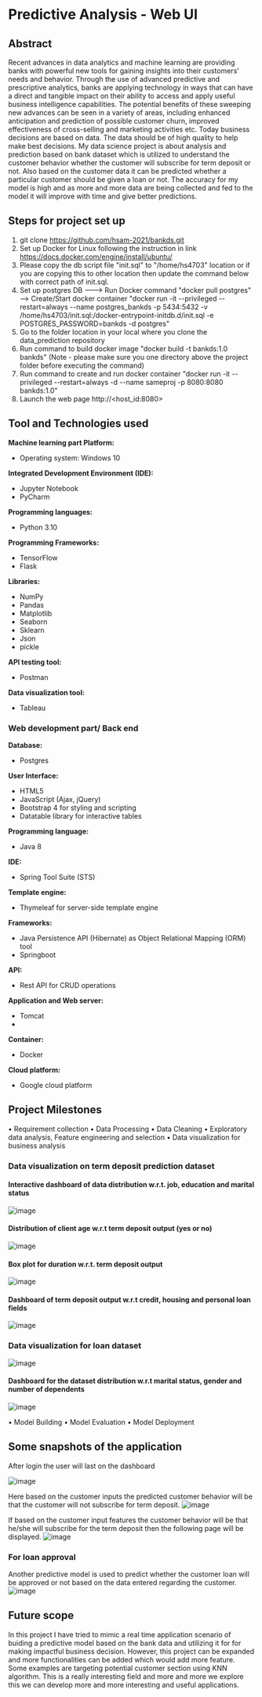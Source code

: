 # Predictive Analysis - Web UI

## Abstract
Recent advances in data analytics and machine learning are providing banks with powerful new tools for gaining insights into their customers’ needs and behavior. Through the use of advanced predictive and prescriptive analytics, banks are applying technology in ways that can have a direct and tangible impact on their ability to access and apply useful business intelligence capabilities. The potential benefits of these sweeping new advances can be seen in a variety of areas, including enhanced anticipation and prediction of possible customer churn, improved effectiveness of cross-selling and marketing activities etc. Today business decisions are based on data. The data should be of high quality to help make best decisions. My data science project is about analysis and prediction based on bank dataset which is utilized to understand the customer behavior whether the customer will subscribe for term deposit or not. Also based on the customer data it can be predicted whether a particular customer should be given a loan or not. The accuracy for my model is high and as more and more data are being collected and fed to the model it will improve with time and give better predictions.

##  Steps for project set up
1. git clone https://github.com/hsam-2021/bankds.git
2. Set up Docker for Linux following the instruction in link https://docs.docker.com/engine/install/ubuntu/
3. Please copy the db script file "init.sql" to "/home/hs4703" location or if you are copying this to other location then update the command below with correct path of init.sql.
4. Set up postgres DB ---> Run Docker command "docker pull postgres" --> Create/Start docker container "docker run -it --privileged --restart=always --name postgres_bankds -p 5434:5432 -v /home/hs4703/init.sql:/docker-entrypoint-initdb.d/init.sql -e POSTGRES_PASSWORD=bankds -d postgres"
5. Go to the folder location in your local where you clone the data_prediction repository
6. Run command to build docker image "docker build -t  bankds:1.0 bankds"   (Note - please make sure you one directory above the project folder before executing the command)
7. Run command to create and run docker container "docker run -it --privileged --restart=always -d --name sameproj -p 8080:8080 bankds:1.0"
8. Launch the web page http://<host_id:8080> 

## Tool and Technologies used

**Machine learning part Platform:**
  -	Operating system: Windows 10
  
**Integrated Development Environment (IDE):**

  -	Jupyter Notebook
  - PyCharm
  
**Programming languages:**

  - Python 3.10
   
**Programming Frameworks:**

  -	TensorFlow
  - Flask
 
**Libraries:**
  -	NumPy
  -	Pandas
  -	Matplotlib
  -	Seaborn
  -	Sklearn
  -	Json
  -	pickle
  
**API testing tool:**
  -	Postman
  
**Data visualization tool:**
  -	Tableau
 
### Web development part/ Back end

**Database:**
  -	Postgres
 
**User Interface:**
  -	HTML5
  -	JavaScript (Ajax, jQuery)
  -	Bootstrap 4 for styling and scripting
  -	Datatable library for interactive tables
  
**Programming language:**
  -	Java 8
  	
**IDE:**
  -	Spring Tool Suite (STS)
  	
**Template engine:**
  -	Thymeleaf for server-side template engine
  	
**Frameworks:**
  -	Java Persistence API (Hibernate) as Object Relational Mapping (ORM) tool
  -	Springboot
  	
**API:**
  -	Rest API for CRUD operations
  	
**Application and Web server:**
  -	Tomcat
  -	
**Container:**
  -	Docker
  
**Cloud platform:**
  -	Google cloud platform


## Project Milestones
• Requirement collection
• Data Processing
• Data Cleaning
• Exploratory data analysis, Feature engineering and selection
• Data visualization for business analysis
  ### Data visualization on term deposit prediction dataset
  #### Interactive dashboard of data distribution w.r.t. job, education and marital status
  ![image](https://user-images.githubusercontent.com/94940146/228030562-7db5fb0a-3bf5-4d1a-bf11-5712e159249f.png)
  #### Distribution of client age w.r.t term deposit output (yes or no)
  ![image](https://user-images.githubusercontent.com/94940146/228030652-866e6a8d-8776-42a0-85ad-7461d7319a92.png)
  #### Box plot for duration w.r.t. term deposit output
  ![image](https://user-images.githubusercontent.com/94940146/228030759-290d4122-7461-4c0c-819b-90dd185fdd11.png)
  #### Dashboard of term deposit output w.r.t credit, housing and personal loan fields
  ![image](https://user-images.githubusercontent.com/94940146/228030900-1d18a021-e1df-4cd2-ab9a-857c79ce9c39.png)
  ### Data visualization for loan dataset
  ![image](https://user-images.githubusercontent.com/94940146/228031018-8f4b3819-16f6-4e78-a0e1-221e0cebb426.png)
  #### Dashboard for the dataset distribution w.r.t marital status, gender and number of dependents
  ![image](https://user-images.githubusercontent.com/94940146/228031095-79d54ce0-764d-4680-8a35-55740fb55e35.png)


• Model Building
• Model Evaluation
• Model Deployment

## Some snapshots of the application

After login the user will last on the dashboard

![image](https://user-images.githubusercontent.com/94940146/228032129-13fd36aa-40cf-4cf1-a0bf-7c7062f3b35e.png)

Here based on the customer inputs the predicted customer behavior will be that the customer will not subscribe for term deposit.
![image](https://user-images.githubusercontent.com/94940146/228032276-fee5c737-5e97-4581-8d06-d9dd2891edd4.png)

If based on the customer input features the customer behavior will be that he/she will subscribe for the term deposit then the following page will be displayed. 
![image](https://user-images.githubusercontent.com/94940146/228032338-c2331b3f-2022-4215-b450-4b714fbd878e.png)

### For loan approval

Another predictive model is used to predict whether the customer loan will be approved or not based on the data entered regarding the customer.
![image](https://user-images.githubusercontent.com/94940146/228032520-1e7573dd-9ea1-4477-8c87-a386713fa39e.png)


## Future scope

In this project I have tried to mimic a real time application scenario of buiding a predictive model based on the bank data and utilizing it for for making impactful business decision. However, this project can be expanded and more functionalities can be added which would add more feature. Some examples are targeting potential customer section using KNN algorithm. This is a really interesting field and more and more we explore this we can develop more and more interesting and useful applications.




